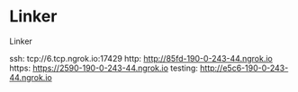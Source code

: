 # Linker
Linker

ssh: tcp://6.tcp.ngrok.io:17429 
http: http://85fd-190-0-243-44.ngrok.io 
https: https://2590-190-0-243-44.ngrok.io 
testing: http://e5c6-190-0-243-44.ngrok.io 